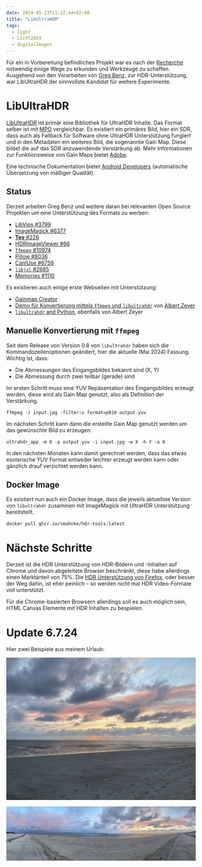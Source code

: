 ```yaml
---
date: 2024-05-23T11:22:44+02:00
title: "LibUltraHDR"
tags:
  - light
  - Licht2024
  - digitalImages
---
```


Für ein in Vorbereitung befindliches Projekt war es nach der [Recherche](/post/hdr-awesome-list/) notwendig einige Wege zu erkunden und Werkzeuge zu schaffen. Ausgehend von den Vorarbeiten von [Greg Benz](https://gregbenzphotography.com/hdr/), zur HDR-Unterstützung, war LibUltraHDR der sinnvollste Kandidat für weitere Experimente.
<!--more-->

# LibUltraHDR

[LibUltraHDR](https://github.com/google/libultrahdr) ist primär eine Bibliothek für UltraHDR Inhalte. Das Format selber ist mit [MPO](https://en.wikipedia.org/wiki/JPEG#JPEG_Multi-Picture_Format) vergleichbar. Es existiert ein primäres Bild, hier ein SDR, dass auch als Fallback für Software ohne UltraHDR Unterstützung fungiert und in den Metadaten ein weiteres Bild, die sogenannte Gain Map. Diese bildet die auf das SDR anzuwendende Verstärkung ab. Mehr Informationen zur Funktionsweise von Gain Maps bietet [Adobe](https://helpx.adobe.com/camera-raw/using/gain-map.html).

Eine technische Dokumentation bietet [Android Developers](https://developer.android.com/media/platform/hdr-image-format?hl=de) (automatische Übersetzung von mäßiger Qualität).

## Status
Derzeit arbeiten Greg Benz und weitere daran bei relevanten Open Source Projekten um eine Unterstützung des Formats zu werben:
- [LibVips #3799](https://github.com/libvips/libvips/issues/3799)
- [ImageMagick #6377](https://github.com/ImageMagick/ImageMagick/issues/6377)
- [**Tev** #226](https://github.com/Tom94/tev/issues/226)
- [HDRImageViewer #66](https://github.com/13thsymphony/HDRImageViewer/issues/66)
- [`ffmpeg` #10974](https://trac.ffmpeg.org/ticket/10974)
- [Pillow #8036](https://github.com/python-pillow/Pillow/issues/8036)
- [CanIUse #6759](https://github.com/Fyrd/caniuse/issues/6759)
- [`libjxl` #2685](https://github.com/libjxl/libjxl/issues/2685)
- [Memories #1110](https://github.com/pulsejet/memories/issues/1110)

Es existieren auch einige erste Webseiten mit Unterstützung:
* [Gainmap Creator](https://gainmap-creator.monogrid.com/)
* [Demo für Konvertierung mittels `ffmpeg` und `libultrahdr`](https://github.com/albertz/playground/wiki/HDR-demo) von [Albert Zeyer](https://github.com/albertz)
* [`libultrahdr` and Python](https://github.com/albertz/playground/blob/master/ultrahdr.py), ebenfalls von Albert Zeyer

## Manuelle Konvertierung mit `ffmpeg`

Seit dem Release von Version 0.8 von `libultrahdr` haben sich die Kommandozeilenoptionen geändert, hier die aktuelle (Mai 2024) Fassung. Wichtig ist, dass:
* Die Abmessungen des Eingangsbildes bekannt sind (X, Y)
* Die Abmessung durch zwei teilbar (gerade) sind

Im ersten Schritt muss eine YUV Repäsentation des Eingangsbildes erzeugt werden, diese wird als Gain Map genutzt, also als Definition der Verstärkung.

```
ffmpeg -i input.jpg -filter:v format=p010 output.yuv
```

Im nächsten Schritt kann dann die erstellte Gain Map genutzt werden um das gewünschte Bild zu erzeugen:
```
ultrahdr_app -m 0 -p output.yuv -i input.jpg -w X -h Y -a 0
```

In den nächsten Monaten kann damit gerechnet werden, dass das etwas esoterische YUV Format entweder leichter erzeugt werden kann oder gänzlich drauf verzichtet werden kann.

## Docker Image

Es existiert nun auch ein Docker Image, dass die jeweils aktuellste Version von `libultrahdr` zusammen mit ImageMagick mit UltraHDR Unterstützung bereitstellt.

```
docker pull ghcr.io/cmahnke/hdr-tools:latest
```

# Nächste Schritte

Derzeit ist die HDR Unterstützung von HDR-Bildern und -Inhalten auf Chrome und davon abgeleitete Browser beschränkt, diese habe allerdings einen Marktanteil von 75%. Die [HDR Unterstützung von Firefox](https://bugzilla.mozilla.org/show_bug.cgi?id=hdr), oder besser der Weg dahin, ist eher peinlich - so werden nicht mal HDR Video-Formate voll unterstützt.

Für die Chrome-basierten Browsern allerdings soll es auch möglich sein, HTML Canvas Elemente mit HDR Inhalten zu bespielen.

# Update 6.7.24

Hier zwei Beispiele aus meinem Urlaub:

[![Sonnenuntergang über Hörnum](./img/IMG_5255-m.hdr.jpeg)](./img/IMG_5255.hdr.jpeg)

[![Sonnenuntergang auf Föhr](./img/IMG_5256-m.hdr.jpeg)](./img/IMG_5256.hdr.jpeg)
